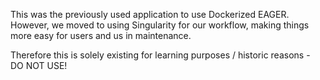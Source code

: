 This was the previously used application to use Dockerized EAGER. However, we moved to using Singularity for our workflow, making things more easy for users and us in maintenance. 

Therefore this is solely existing for learning purposes / historic reasons - DO NOT USE! 

